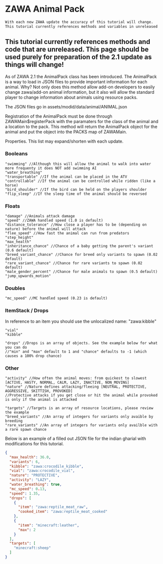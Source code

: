 # ZAWA Animal Pack
```diff
With each new ZAWA update the accuracy of this tutorial will change.
This tutorial currently references methods and variables in unreleased versions.
```

## This tutorial currently references methods and code that are unreleased. This page should be used purely for preparation of the 2.1 update as things will change!

As of ZAWA 2.1 the AnimalPack class has been introduced. The AnimalPack is a way to load in JSON files to provide important information for each animal.
Why? Not only does this method allow add-on developers to easily change zawa/add-on animal information, but it also will allow the standard player to change information about animals using resource packs.

The JSON files go in assets/modid/data/animal/ANIMAL.json

Registration of the AnimalPack must be done through ZAWAMain$registerPack with the paramaters for the class of the animal and a location to the pack. This method will return the AnimalPack object for the animal and put the object into the PACKS map of ZAWAMain.

Properties. This list may expand/shorten with each update.

### Booleans
```
"swimming" //Although this will allow the animal to walk into water more frequenty it does NOT add swimming AI
"water_breathing"
"transportable" //If the animal can be placed in the ATV
"controllable" //If the animal can be controlled while ridden (like a horse)
"bird_shoulder" //If the bird can be held on the players shoulder
"flip_sleep" //If the sleep time of the animal should be reversed
```

### Floats
```
"damage" //Animals attack damage
"speed" //ZAWA handled speed (1.0 is default)
"distance_tolerance" //How close a player has to be (depending on nature) before the animal will attack
"flee_speed" //How fast the animal can run from predators
"step_height"
"max_health"
"inheritance_chance" //Chance of a baby getting the parent's variant (0.6 default)
"breed_variant_chance" //Chance for breed only variants to spawn (0.02 default)
"rare_variant_chance" //Chance for rare variants to spawn (0.02 default)
"male_gender_percent" //Chance for male animals to spawn (0.5 default)
"jump_upwards_motion"
```

### Doubles
```
"mc_speed" //MC handled speed (0.23 is default)
```

### ItemStack / Drops
In reference to an item you should use the unlocalized name: "zawa:kibble"
```
"vial"
"kibble"

"drops" //Drops is an array of objects. See the example below for what you can do
//"min" and "max" default to 1 and "chance" defaults to -1 (which causes a 100% drop chance)

```

### Other
```
"activity" //How often the animal moves: from quickest to slowest [ACTIVE, HASTY, NORMAL, CALM, LAZY, INACTIVE, NON_MOVING]
"nature" //Nature defines attacking/fleeing [NEUTRAL, PROTECTIVE, AGGRESSIVE, SKITTISH, PROVOKED]
//Protective attacks if you get close or hit the animal while provoked is only if the animal is attacked

"targets" //Targets is an array of resource locations, please review the example
"breed_variants" //An array of integers for variants only avaible by breeding
"rare_variants" //An array of integers for variants only availble with a rare spawn chance
```


Below is an example of a filled out JSON file for the indian gharial with modifications for this tutorial.

```json
{
  "max_health": 36.0,
  "variants": 6,
  "kibble": "zawa:crocodile_kibble",
  "vial": "zawa:crocodile_vial",
  "nature": "PROTECTIVE",
  "activity": "LAZY",
  "water_breathing": true,
  "mc_speed": 0.13,
  "speed": 1.35,
  "drops": [
    {
      "item": "zawa:reptile_meat_raw",
      "cooked_item": "zawa:reptile_meat_cooked"
    },
    {
      "item": "minecraft:leather",
      "max": 2
    }
  ],
  "targets": [
    "minecraft:sheep"
  ]
}
```
